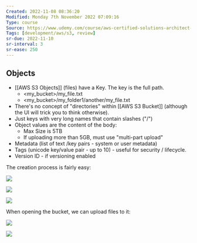 ```yaml
---
Created: 2022-11-08 08:36:20
Modified: Monday 7th November 2022 07:09:16
Type: course
Source: https://www.udemy.com/course/aws-certified-solutions-architect-associate-saa-c01/?xref=E0Aed11STH4LPUQvCz0GJFABTmM=
Tags: [development/aws/s3, review]
sr-due: 2022-11-10
sr-interval: 3
sr-ease: 250
---
```


## Objects

- [[AWS S3 Objects]] (files) have a Key. The key is the full path.
    - <my_bucket>/my_file.txt
    - <my_bucket>/my_folder1/another/my_file.txt
- There's no concept of "directories" within [[AWS S3 Bucket]] (although the UI will trick you to think otherwise).
- Just keys with very long names that contain slashes ("/")
- Object values are the content of the body:
    - Max Size is 5TB
    - If uploading more than 5GB, must use "multi-part upload"
- Metadata (list of text /key pairs - system or user metadata)
- Tags (unicode key/value pair - up to 10) - useful for security / lifecycle.
- Version ID - if versioning enabled

The creation process is fairly easy:

![](2019-12-30-11-42-53.png)

![](2019-12-30-11-43-40.png)

![](2019-12-30-11-44-07.png)

When opening the bucket, we can upload files to it: 

![](2019-12-30-11-45-13.png)

![](2019-12-30-11-46-52.png)
